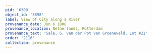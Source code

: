 ```yaml
---
pid: '6300'
object_id: '3898'
label: View of City along a River
provenance_date: Jun 6 1808
provenance_location: Netherlands, Rotterdam
provenance_text: 'Sale, G. van der Pot van Groeneveld, Lot #21'
order: '2116'
collection: provenance
---
```

